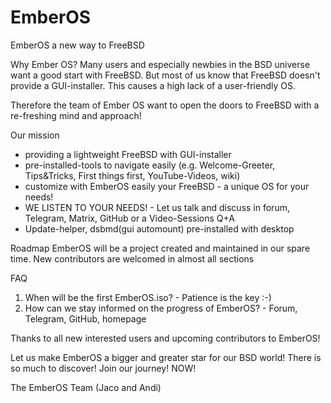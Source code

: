 # EmberOS
EmberOS a new way to FreeBSD

Why Ember OS?
Many users and especially newbies in the BSD universe want a good start with FreeBSD. But most of us know that FreeBSD doesn't provide a GUI-installer. This causes a high lack of a user-friendly OS.

Therefore the team of Ember OS want to open the doors to FreeBSD with a re-freshing mind and approach!

Our mission
- providing a lightweight FreeBSD with GUI-installer
- pre-installed-tools to navigate easily (e.g. Welcome-Greeter, Tips&Tricks, First things first, YouTube-Videos, wiki)
- customize with EmberOS easily your FreeBSD - a unique OS for your needs! 
- WE LISTEN TO YOUR NEEDS! - Let us talk and discuss in forum, Telegram, Matrix, GitHub or a Video-Sessions Q+A
- Update-helper, dsbmd(gui automount) pre-installed with desktop

Roadmap
EmberOS will be a project created and maintained in our spare time. New contributors are welcomed in almost all sections

FAQ
1. When will be the first EmberOS.iso? - Patience is the key :-)  
2. How can we stay informed on the progress of EmberOS? - Forum, Telegram, GitHub, homepage

Thanks to all new interested users and upcoming contributors to EmberOS! 

Let us make EmberOS a bigger and greater star for our BSD world! There is so much to discover! Join our journey! NOW! 

The EmberOS Team (Jaco and Andi)
